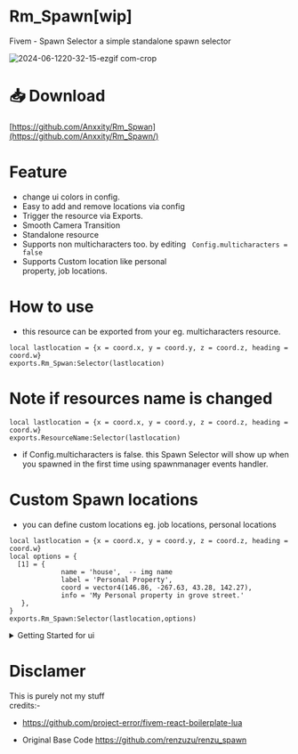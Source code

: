 # Rm_Spawn[wip]
Fivem - Spawn Selector
a simple standalone spawn selector


![2024-06-1220-32-15-ezgif com-crop](https://github.com/Anxxity/Rm_Spawn/assets/90343571/68d74f5c-1333-47d6-ac51-a2d69a96b6f9)

# 📥 Download 
[https://github.com/Anxxity/Rm_Spwan](https://github.com/Anxxity/Rm_Spawn/)

# Feature

* change ui colors in config.
* Easy to add and remove locations via config
* Trigger the resource via Exports.
* Smooth Camera Transition
* Standalone resource
* Supports non multicharacters too. by editing 
 ``` Config.multicharacters = false```
* Supports Custom location like personal      
property, job locations.



# How to use
- this resource can be exported from your eg. multicharacters resource.
```
local lastlocation = {x = coord.x, y = coord.y, z = coord.z, heading = coord.w}
exports.Rm_Spwan:Selector(lastlocation)
```
# Note if resources name is changed

```
local lastlocation = {x = coord.x, y = coord.y, z = coord.z, heading = coord.w}
exports.ResourceName:Selector(lastlocation)
```
- if Config.multicharacters is false. this Spawn Selector will show up when you spawned in the first time using spawnmanager events handler.

# Custom Spawn locations
- you can define custom locations eg. job locations, personal locations
```
local lastlocation = {x = coord.x, y = coord.y, z = coord.z, heading = coord.w}
local options = {
  [1] = { 
             name = 'house',  -- img name
             label = 'Personal Property', 
             coord = vector4(146.86, -267.63, 43.28, 142.27), 
             info = 'My Personal property in grove street.'
   },
}
exports.Rm_Spawn:Selector(lastlocation,options)
```
<details>
<summary> Getting Started for ui </summary>
## Requirements for developing ui
* [Node > v10.6](https://nodejs.org/en/)
* [Yarn](https://yarnpkg.com/getting-started/install) (Preferred but not required)

*A basic understanding of the modern web development workflow. If you don't 
know this yet, React might not be for you just yet.*
 
## Getting Started

First clone the repository or use the template option and place
it within your `resources` folder

### Installation

*The boilerplate was made using `yarn` but is still compatible with
`npm`.*

Install dependencies by navigating to the `web` folder within
a terminal of your choice and type `npm i` or `yarn`.



**Hot Builds In-Game**

When developing in-game, you can use the hot build system by
running the `start:game` script. This is essentially the start
script but it writes to disk. Meaning all that is required is a
resource restart to update the game script

**Usage**
```sh
# yarn
yarn start:game
# npm
npm run start:game
```

**Production Builds**

When you are done with development phase for your resource. You
must create a production build that is optimized and minimized.

You can do this by running the following:

```sh
npm run build
yarn build 
```
</details>

# Disclamer

This is purely not my stuff  
credits:-
 - https://github.com/project-error/fivem-react-boilerplate-lua


- Original Base Code
https://github.com/renzuzu/renzu_spawn
